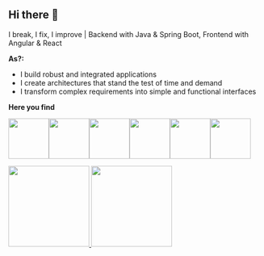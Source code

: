 ## Hi there 👋
I break, I fix, I improve | Backend with Java & Spring Boot, Frontend with Angular & React



**As?:**  
- I build robust and integrated applications
- I create architectures that stand the test of time and demand
- I transform complex requirements into simple and functional interfaces



**Here you find**

<img src="https://cdn.jsdelivr.net/gh/devicons/devicon@latest/icons/angularjs/angularjs-original.svg" width="80" height="80" /><img src="https://cdn.jsdelivr.net/gh/devicons/devicon@latest/icons/azure/azure-original.svg" width="80" height="80" /><img src="https://cdn.jsdelivr.net/gh/devicons/devicon@latest/icons/amazonwebservices/amazonwebservices-original-wordmark.svg" width="80" height="80" /><img src="https://cdn.jsdelivr.net/gh/devicons/devicon@latest/icons/java/java-original.svg" width="80" height="80" /><img src="https://cdn.jsdelivr.net/gh/devicons/devicon@latest/icons/javascript/javascript-original.svg" width="80" height="80" /><img src="https://cdn.jsdelivr.net/gh/devicons/devicon@latest/icons/react/react-original.svg" width="80" height="80" />

       
<div>
<a href="https://github.com/tossato">
<img loading="lazy" height="160em" src="https://github-readme-stats.vercel.app/api/top-langs/?username=tossato&layout=compact&langs_count=7&theme=dracula"/>   <img loading="lazy" height="160em" src="https://github-readme-stats.vercel.app/api?username=tossato&show_icons=true&theme=dracula&include_all_commits=true&count_private=true"/>
</div>       
          
